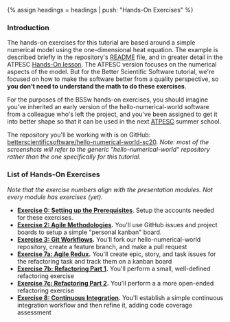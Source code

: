 {% assign headings = headings | push: "Hands-On Exercises" %}

### Introduction

The hands-on exercises for this tutorial are based around a simple numerical model using the one-dimensional heat equation.  The example is described briefly in the repository's [README](https://github.com/betterscientificsoftware/hello-numerical-world-sc20#readme) file, and in greater detail in the ATPESC [Hands-On lesson](https://xsdk-project.github.io/MathPackagesTraining2020/lessons/hand_coded_heat/).  The ATPESC version focuses on the numerical aspects of the model.  But for the Better Scientific Software tutorial, we're focused on how to make the software better from a quality perspective, so **you don't need to understand the math to do these exercises**.

For the purposes of the BSSw hands-on exercises, you should imagine you've inherited an early version of the hello-numerical-world software from a colleague who's left the project, and you've been assigned to get it into better shape so that it can be used in the next [ATPESC](https://extremecomputingtraining.anl.gov/) summer school.

The repository you'll be working with is on GitHub: [betterscientificsoftware/hello-numerical-world-sc20](https://github.com/betterscientificsoftware/hello-numerical-world-sc20).
*Note: most of the screenshots will refer to the generic "hello-numerical-world" repository rather than the one specifically for this tutorial.*

### List of Hands-On Exercises
*Note that the exercise numbers align with the presentation modules.  Not every module has exercises (yet).*
* **[Exercise 0: Setting up the Prerequisites](handson-m00-prerequisites.md)**. Setup the accounts needed for these exercises.
* **[Exercise 2: Agile Methodologies](handson-m02-agile.md).**  You'll use GitHub issues and project boards to setup a simple "personal kanban" board.
* **[Exercise 3: Git Workflows](handson-m03-git-workflows.md).** You'll fork our hello-numerical-world repository, create a feature branch, and make a pull request
* **[Exercise 7a: Agile Redux](handson-m07a-agile-redux.md).**  You'll create epic, story, and task issues for the refactoring task and track them on a kanban board
* **[Exercise 7b: Refactoring Part 1](handson-m07b-refactoring1.md).**  You'll perform a small, well-defined refactoring exercise
* **[Exercise 7c: Refactoring Part 2](handson-m07c-refactoring2.md).**  You'll perform a a more open-ended refactoring exercise
* **[Exercise 8: Continuous Integration](handson-m08-continuous-integration.md).** You'll establish a simple continuous integration workflow and then refine it, adding code coverage assessment
